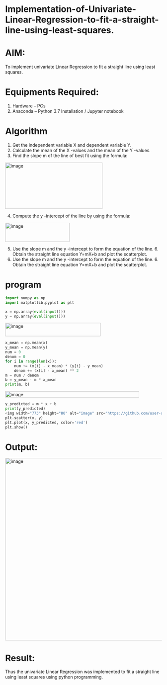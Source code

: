 # Implementation-of-Univariate-Linear-Regression-to-fit-a-straight-line-using-least-squares.
# AIM:
To implement univariate Linear Regression to fit a straight line using least squares.

# Equipments Required:
 1. Hardware – PCs
 2. Anaconda – Python 3.7 Installation / Jupyter notebook
  
# Algorithm
 1. Get the independent variable X and dependent variable Y.
 2. Calculate the mean of the X -values and the mean of the Y -values.
 3. Find the slope m of the line of best fit using the formula:
  
   <img width="313" height="149" alt="image" src="https://github.com/user-attachments/assets/e8fe0aea-5fd0-42cb-90a1-3cd22acccace" />
   
   4. Compute the y -intercept of the line by using the formula:
      
   <img width="207" height="61" alt="image" src="https://github.com/user-attachments/assets/c8a46773-55a1-47b4-980e-a5883a88f763" />
   
   5. Use the slope m and the y -intercept to form the equation of the line. 6. Obtain the straight line equation Y=mX+b and plot the                scatterplot.
   6. Use the slope m and the y -intercept to form the equation of the line. 6. Obtain the straight line equation Y=mX+b and plot the              scatterplot.

# program
```python
import numpy as np
import matplotlib.pyplot as plt

x = np.array(eval(input()))
y = np.array(eval(input()))
```

<img width="307" height="43" alt="image" src="https://github.com/user-attachments/assets/6ceda505-25e6-428d-a62a-2d700c1e62a4" />


```python
x_mean = np.mean(x)
y_mean = np.mean(y)
num = 0 
denom = 0
for i in range(len(x)):
    num += (x[i] - x_mean) * (y[i] - y_mean)
    denom += (x[i] - x_mean) ** 2
m = num / denom    
b = y_mean - m * x_mean
print(m, b)
```

<img width="431" height="20" alt="image" src="https://github.com/user-attachments/assets/a34e4730-666c-43aa-b4d9-99434f938b13" />


```python
y_predicted = m * x + b
print(y_predicted)
<img width="773" height="80" alt="image" src="https://github.com/user-attachments/assets/63a43b90-a165-4cc8-af4e-0e4152fd586c" />
plt.scatter(x, y)
plt.plot(x, y_predicted, color='red')
plt.show()

```
# Output:


<img width="781" height="587" alt="image" src="https://github.com/user-attachments/assets/0cd2f3ff-274e-49a7-ba6e-af0da1bf2fff" />


# Result:
  Thus the univariate Linear Regression was implemented to fit a straight line using least squares using python programming.






 
 
  



 
